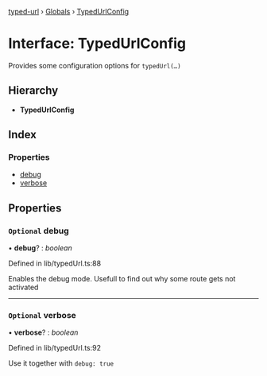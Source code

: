 [typed-url](../README.md) › [Globals](../globals.md) › [TypedUrlConfig](typedurlconfig.md)

# Interface: TypedUrlConfig

Provides some configuration options for `typedUrl(…)`

## Hierarchy

* **TypedUrlConfig**

## Index

### Properties

* [debug](typedurlconfig.md#optional-debug)
* [verbose](typedurlconfig.md#optional-verbose)

## Properties

### `Optional` debug

• **debug**? : *boolean*

Defined in lib/typedUrl.ts:88

Enables the debug mode. Usefull to find out why some route gets not activated

___

### `Optional` verbose

• **verbose**? : *boolean*

Defined in lib/typedUrl.ts:92

Use it together with `debug: true`
